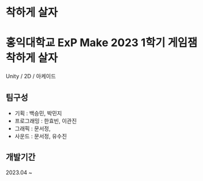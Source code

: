 # 착하게 살자

# 홍익대학교 ExP Make 2023 1학기 게임잼 착하게 살자
Unity / 2D / 아케이드

## 팀구성
* 기획 : 백승민, 박민지
* 프로그래밍 : 한효빈, 이관진
* 그래픽 : 문서정, 
* 사운드 : 문서정, 유수진

## 개발기간
2023.04 ~ 
